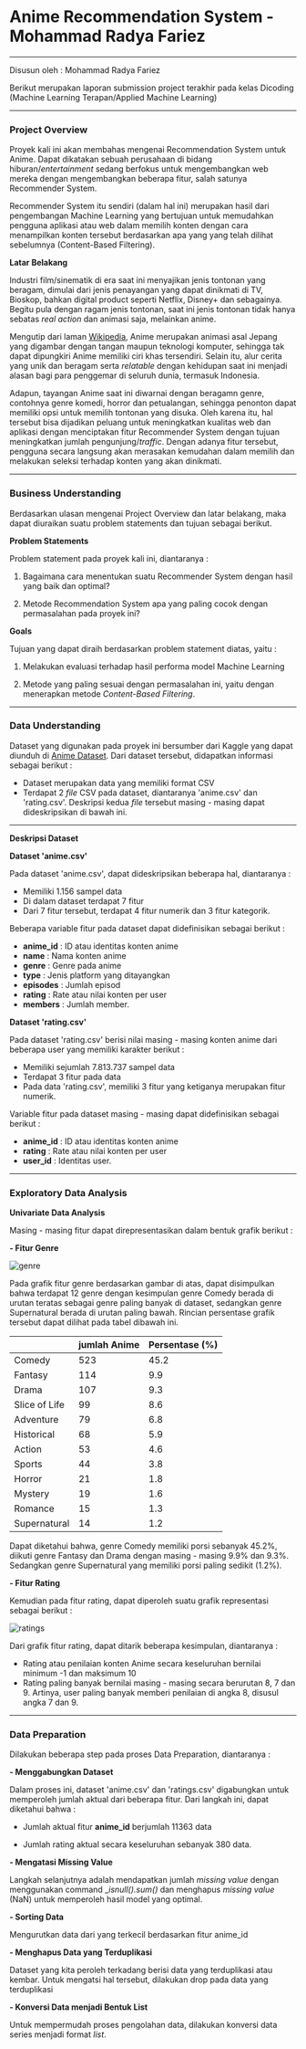 # Anime Recommendation System - Mohammad Radya Fariez

----------------------------------------------------
Disusun oleh : Mohammad Radya Fariez

Berikut merupakan laporan submission project terakhir pada kelas Dicoding (Machine Learning Terapan/Applied Machine Learning)

----------------------------------------------------

### Project Overview

Proyek kali ini akan membahas mengenai Recommendation System untuk Anime. Dapat dikatakan sebuah perusahaan di bidang hiburan/_entertainment_ sedang berfokus untuk mengembangkan web mereka dengan mengembangkan beberapa fitur, salah satunya Recommender System.

Recommender System itu sendiri (dalam hal ini) merupakan hasil dari pengembangan Machine Learning yang bertujuan untuk memudahkan pengguna aplikasi atau web dalam memilih konten dengan cara menampilkan konten tersebut berdasarkan apa yang yang telah dilihat sebelumnya (Content-Based Filtering). 

**Latar Belakang**

Industri film/sinematik di era saat ini menyajikan jenis tontonan yang beragam, dimulai dari jenis penayangan yang dapat dinikmati di TV, Bioskop, bahkan digital product seperti Netflix, Disney+ dan sebagainya. Begitu pula dengan ragam jenis tontonan, saat ini jenis tontonan tidak hanya sebatas _real action_ dan animasi saja, melainkan anime. 

Mengutip dari laman [Wikipedia](https://id.wikipedia.org/wiki/Anime), Anime merupakan animasi asal Jepang yang digambar dengan tangan maupun teknologi komputer, sehingga tak dapat dipungkiri Anime memiliki ciri khas tersendiri. Selain itu, alur cerita yang unik dan beragam serta _relatable_ dengan kehidupan saat ini menjadi alasan bagi para penggemar di seluruh dunia, termasuk Indonesia.

Adapun, tayangan Anime saat ini diwarnai dengan beragamn genre, contohnya genre komedi, horror dan petualangan, sehingga penonton dapat memiliki opsi untuk memilih tontonan yang disuka. Oleh karena itu, hal tersebut bisa dijadikan peluang untuk meningkatkan kualitas web dan aplikasi dengan menciptakan fitur Recommender System dengan tujuan meningkatkan jumlah pengunjung/_traffic_. Dengan adanya fitur tersebut, pengguna secara langsung akan merasakan kemudahan dalam memilih dan melakukan seleksi terhadap konten yang akan dinikmati.

----------------------------------------------------

### Business Understanding

Berdasarkan ulasan mengenai Project Overview dan latar belakang, maka dapat diuraikan suatu problem statements dan tujuan sebagai berikut.

**Problem Statements**

Problem statement pada proyek kali ini, diantaranya :

1. Bagaimana cara menentukan suatu Recommender System dengan hasil yang baik dan optimal?

2. Metode Recommendation System apa yang paling cocok dengan permasalahan pada proyek ini?

**Goals**

Tujuan yang dapat diraih berdasarkan problem statement diatas, yaitu :

1. Melakukan evaluasi terhadap hasil performa model Machine Learning

2. Metode yang paling sesuai dengan permasalahan ini, yaitu dengan menerapkan metode _Content-Based Filtering_.

----------------------------------------------------

### Data Understanding

Dataset yang digunakan pada proyek ini bersumber dari Kaggle yang dapat diunduh di [Anime Dataset](https://www.kaggle.com/datasets/CooperUnion/anime-recommendations-database). Dari dataset tersebut, didapatkan informasi sebagai berikut :

- Dataset merupakan data yang memiliki format CSV
- Terdapat 2 _file_ CSV pada dataset, diantaranya 'anime.csv' dan 'rating.csv'. Deskripsi kedua _file_ tersebut masing - masing dapat dideskripsikan di bawah ini.

--------------------------

**Deskripsi Dataset**

**Dataset 'anime.csv'**

Pada dataset 'anime.csv', dapat dideskripsikan beberapa hal, diantaranya :

- Memiliki 1.156 sampel data
- Di dalam dataset terdapat 7 fitur
- Dari 7 fitur tersebut, terdapat 4 fitur numerik dan 3 fitur kategorik.

Beberapa variable fitur pada dataset dapat didefinisikan sebagai berikut :

- 	**anime_id** : ID atau identitas konten anime
- 	**name**     : Nama konten anime
- 	**genre**    : Genre pada anime 
- 	**type**     : Jenis platform yang ditayangkan
- 	**episodes** : Jumlah episod
- 	**rating**   : Rate atau nilai konten per user
- 	**members**  : Jumlah member.

**Dataset 'rating.csv'**

Pada dataset 'rating.csv' berisi nilai masing - masing konten anime dari beberapa user yang memiliki karakter berikut :

- Memiliki sejumlah 7.813.737 sampel data
- Terdapat 3 fitur pada data
- Pada data 'rating.csv', memiliki 3 fitur yang ketiganya merupakan fitur numerik.

Variable fitur pada dataset masing - masing dapat didefinisikan sebagai berikut :

- 	**anime_id** : ID atau identitas konten anime
- 	**rating**   : Rate atau nilai konten per user
- 	**user_id**  : Identitas user.

----------------------------------------------------

### Exploratory Data Analysis

**Univariate Data Analysis**

Masing - masing fitur dapat direpresentasikan dalam bentuk grafik berikut :

**- Fitur Genre**

![genre](https://user-images.githubusercontent.com/109395960/213077027-ff09b722-48d8-4fbb-bad3-08aa8d9f29de.png)

Pada grafik fitur genre berdasarkan gambar di atas, dapat disimpulkan bahwa terdapat 12 genre dengan kesimpulan genre Comedy berada di urutan teratas sebagai genre paling banyak di dataset, sedangkan genre Supernatural berada di urutan paling bawah. Rincian persentase grafik tersebut dapat dilihat pada tabel dibawah ini.

|               |jumlah Anime | Persentase (%) |
|---------------|-------------|----------------|
|Comedy         |         523 |       45.2     |
|Fantasy        |         114 |        9.9     |
|Drama          |         107 |        9.3     |
|Slice of Life  |          99 |        8.6     |
|Adventure      |          79 |        6.8     |
|Historical     |          68 |        5.9     |
|Action         |          53 |        4.6     |
|Sports         |          44 |        3.8     |
|Horror         |          21 |        1.8     |
|Mystery        |          19 |        1.6     |
|Romance        |          15 |        1.3     |
|Supernatural   |          14 |        1.2     |

Dapat diketahui bahwa, genre Comedy memiliki porsi sebanyak 45.2%, diikuti genre Fantasy dan Drama dengan masing - masing 9.9% dan 9.3%. Sedangkan genre Supernatural yang memiliki porsi paling sedikit (1.2%).

**- Fitur Rating**

Kemudian pada fitur rating, dapat diperoleh suatu grafik representasi sebagai berikut :

![ratings](https://user-images.githubusercontent.com/109395960/213083816-b342537b-8d53-438b-a9d3-f4ba081ff6cc.png)

Dari grafik fitur rating, dapat ditarik beberapa kesimpulan, diantaranya :

- Rating atau penilaian konten Anime secara keseluruhan bernilai minimum -1 dan maksimum 10
- Rating paling banyak bernilai masing - masing secara berurutan 8, 7 dan 9. Artinya, user paling banyak memberi penilaian di angka 8, disusul angka 7 dan 9.

----------------------------------------------------

### Data Preparation

Dilakukan beberapa step pada proses Data Preparation, diantaranya :

**- Menggabungkan Dataset**

Dalam proses ini, dataset 'anime.csv' dan 'ratings.csv' digabungkan untuk memperoleh jumlah aktual dari beberapa fitur. Dari langkah ini, dapat diketahui bahwa :

- Jumlah aktual fitur **anime_id** berjumlah 11363 data

- Jumlah rating aktual secara keseluruhan sebanyak 380 data.

**- Mengatasi Missing Value**

Langkah selanjutnya adalah mendapatkan jumlah _missing value_ dengan menggunakan command __isnull().sum()_ dan menghapus _missing value_ (NaN) untuk memperoleh hasil model yang optimal.

**- Sorting Data**

Mengurutkan data dari yang terkecil berdasarkan fitur anime_id

**- Menghapus Data yang Terduplikasi**

Dataset yang kita peroleh terkadang berisi data yang terduplikasi atau kembar. Untuk mengatsi hal tersebut, dilakukan drop pada data yang terduplikasi

**- Konversi Data menjadi Bentuk List**

Untuk mempermudah proses pengolahan data, dilakukan konversi data series menjadi format _list_.






